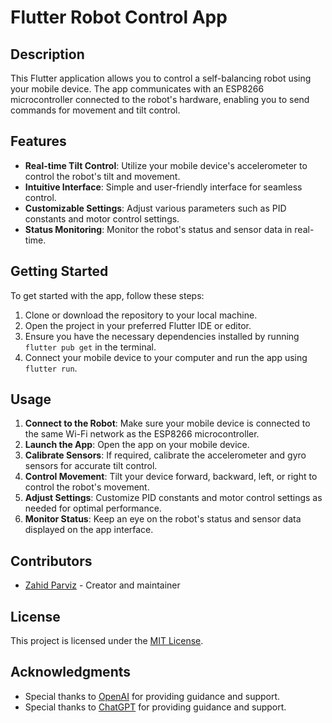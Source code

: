 # Flutter Robot Control App

## Description
This Flutter application allows you to control a self-balancing robot using your mobile device. The app communicates with an ESP8266 microcontroller connected to the robot's hardware, enabling you to send commands for movement and tilt control.

## Features
- **Real-time Tilt Control**: Utilize your mobile device's accelerometer to control the robot's tilt and movement.
- **Intuitive Interface**: Simple and user-friendly interface for seamless control.
- **Customizable Settings**: Adjust various parameters such as PID constants and motor control settings.
- **Status Monitoring**: Monitor the robot's status and sensor data in real-time.

## Getting Started
To get started with the app, follow these steps:
1. Clone or download the repository to your local machine.
2. Open the project in your preferred Flutter IDE or editor.
3. Ensure you have the necessary dependencies installed by running `flutter pub get` in the terminal.
4. Connect your mobile device to your computer and run the app using `flutter run`.

## Usage
1. **Connect to the Robot**: Make sure your mobile device is connected to the same Wi-Fi network as the ESP8266 microcontroller.
2. **Launch the App**: Open the app on your mobile device.
3. **Calibrate Sensors**: If required, calibrate the accelerometer and gyro sensors for accurate tilt control.
4. **Control Movement**: Tilt your device forward, backward, left, or right to control the robot's movement.
5. **Adjust Settings**: Customize PID constants and motor control settings as needed for optimal performance.
6. **Monitor Status**: Keep an eye on the robot's status and sensor data displayed on the app interface.

## Contributors
- [Zahid Parviz](https://github.com/zahidprvz) - Creator and maintainer

## License
This project is licensed under the [MIT License](LICENSE).

## Acknowledgments
- Special thanks to [OpenAI](https://openai.com) for providing guidance and support.
- Special thanks to [ChatGPT](https://chat.openai.com/) for providing guidance and support.
